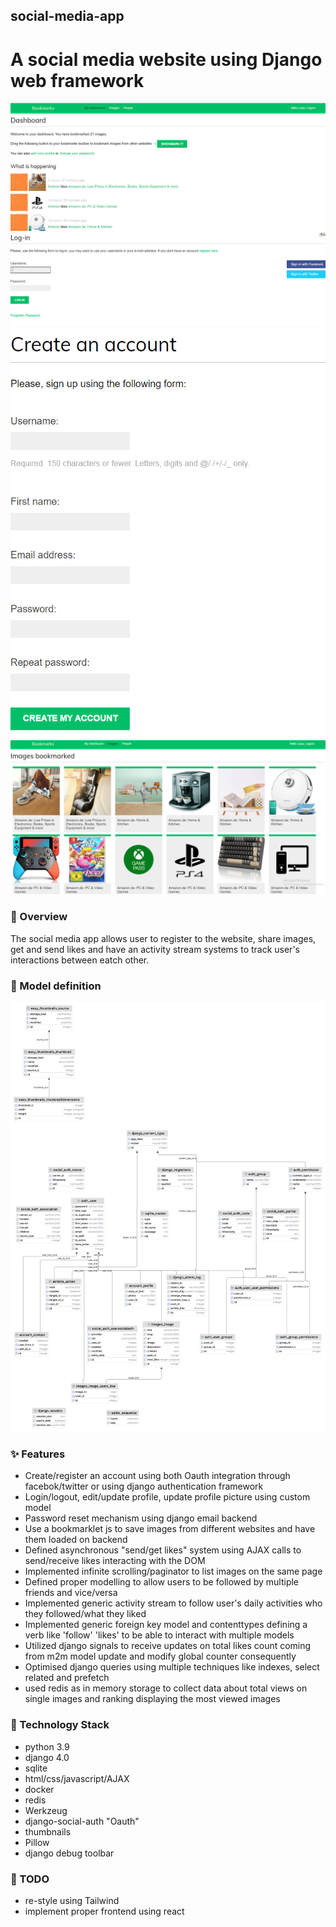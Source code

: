 ## social-media-app
# A social media website using Django web framework

![dashboard.png](bookmarks%2Faccount%2Fstatic%2Fdashboard.png)
![login.png](bookmarks%2Faccount%2Fstatic%2Flogin.png)
![register.png](bookmarks%2Faccount%2Fstatic%2Fregister.png)
![images.png](bookmarks%2Faccount%2Fstatic%2Fimages.png)

### 🚀 Overview
The social media app allows user to register to the website, share images, get and send likes and 
have an activity stream systems to track user's interactions between eatch other.

### 🍁 Model definition
![db.png](bookmarks%2Faccount%2Fstatic%2Fdb.png)

### ✨ Features
 - Create/register an account using both Oauth integration through facebok/twitter or using django authentication framework
 - Login/logout, edit/update profile, update profile picture using custom model
 - Password reset mechanism using django email backend
 - Use a bookmarklet js to save images from different websites and have them loaded on backend
 - Defined asynchronous "send/get likes" system using AJAX calls to send/receive likes interacting with the DOM
 - Implemented infinite scrolling/paginator to list images on the same page
 - Defined proper modelling to allow users to be followed by multiple friends and vice/versa
 - Implemented generic activity stream to follow user's daily activities who they followed/what they liked
 - Implemented generic foreign key model and contenttypes defining a verb like 'follow' 'likes' to be able to interact with multiple models
 - Utilized django signals to receive updates on total likes count coming from m2m model update and modify global counter consequently
 - Optimised django queries using multiple techniques like indexes, select related and prefetch
 - used redis as in memory storage to collect data about total views on single images and ranking displaying the most viewed images

### 🚀 Technology Stack
- python 3.9
- django 4.0
- sqlite
- html/css/javascript/AJAX
- docker
- redis
- Werkzeug
- django-social-auth "Oauth"
- thumbnails
- Pillow 
- django debug toolbar


### 🔎 TODO
- re-style using Tailwind
- implement proper frontend using react
